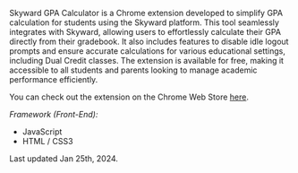 Skyward GPA Calculator is a Chrome extension developed to simplify GPA calculation for students using the Skyward platform. This tool seamlessly integrates with Skyward, allowing users to effortlessly calculate their GPA directly from their gradebook. It also includes features to disable idle logout prompts and ensure accurate calculations for various educational settings, including Dual Credit classes. The extension is available for free, making it accessible to all students and parents looking to manage academic performance efficiently.

You can check out the extension on the Chrome Web Store [here](https://chromewebstore.google.com/detail/skyward-gpa-calculator/dgmefhhahblekkhihnicmofehnnjcihm).

_Framework (Front-End):_

- JavaScript
- HTML / CSS3

Last updated Jan 25th, 2024.
